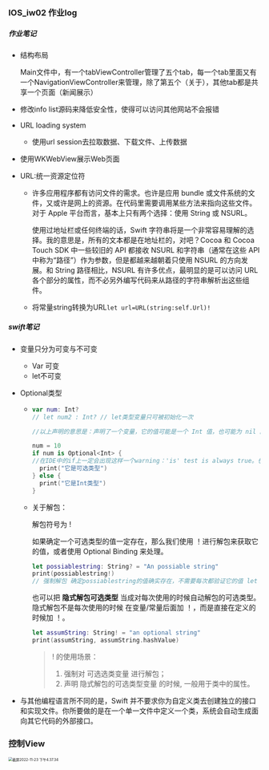 ### IOS_iw02 作业log

##### 作业笔记

* 结构布局

  Main文件中，有一个tabViewController管理了五个tab，每一个tab里面又有一个NavigationViewController来管理，除了第五个（关于），其他tab都是共享一个页面（新闻展示）

  

* 修改info list源码来降低安全性，使得可以访问其他网站不会报错

* URL loading system

  * 使用url session去拉取数据、下载文件、上传数据

    

* 使用WKWebView展示Web页面

  

* URL:统一资源定位符

  * 许多应用程序都有访问文件的需求。也许是应用 bundle 或文件系统的文件，又或许是网上的资源。在代码里需要调用某些方法来指向这些文件。对于 Apple 平台而言，基本上只有两个选择：使用 String 或 NSURL。

    使用过地址栏或任何终端的话，Swift 字符串将是一个非常容易理解的选择。我的意思是，所有的文本都是在地址栏的，对吧？Cocoa 和 Cocoa Touch SDK 中一些较旧的 API 都接收 NSURL 和字符串（通常在这些 API 中称为“路径”）作为参数，但是都越来越朝着只使用 NSURL 的方向发展。和 String 路径相比，NSURL 有许多优点，最明显的是可以访问 URL 各个部分的属性，而不必另外编写代码来从路径的字符串解析出这些组件。

  * 将常量string转换为URL`let url=URL(string:self.Url)!`



##### swift笔记

* 变量只分为可变与不可变
  * Var 可变
  * let不可变

* Optional类型

  * ```swift
    var num: Int?
    // let num2 : Int? // let类型变量只可被初始化一次
    
    //以上声明的意思是：声明了一个变量，它的值可能是一个 Int 值，也可能为 nil 。也即，实际上声明的是 Optional 类型的变量，而不是声明了一个 Int 类型的。
    
    num = 10
    if num is Optional<Int> { 
    //在IDE中的if上一定会出现这样一个warning：'is' test is always true。也就是说 num 不是 Int 类型，而是 Optional 类型。
      print("它是可选类型")
    } else {
      print("它是Int类型")
    }
    ```

  * 关于解包：

    解包符号为 !

    如果确定一个可选类型的值一定存在，那么我们使用 ！进行解包来获取它的值，或者使用 Optional Binding 来处理。

    ```swift
    let possiablestring: String? = "An possiable string"
    print(possiablestring!) 
    // 强制解包 确定possiablestring的值确实存在，不需要每次都验证它的值 let strValues = possiablestring!.hashValue
    ```

    也可以把 **隐式解包可选类型** 当成对每次使用的时候自动解包的可选类型。隐式解包不是每次使用的时候 在变量/常量后面加 ！，而是直接在定义的时候加 ！。

    ```swift
    let assumString: String! = "an optional string"
    print(assumString, assumString.hashValue)
    ```

    > ! 的使用场景：
    >
    > 1. 强制对 可选选类变量 进行解包；
    > 2. 声明 隐式解包的可选类型变量 的时候, 一般用于类中的属性。

* 与其他编程语言所不同的是，Swift 并不要求你为自定义类去创建独立的接口和实现文件。你所要做的是在一个单一文件中定义一个类，系统会自动生成面向其它代码的外部接口。

  

### 控制View

<img src="/Users/nju/Library/Application Support/typora-user-images/截屏2022-11-23 下午4.37.34.png" alt="截屏2022-11-23 下午4.37.34" style="zoom:50%;" />
